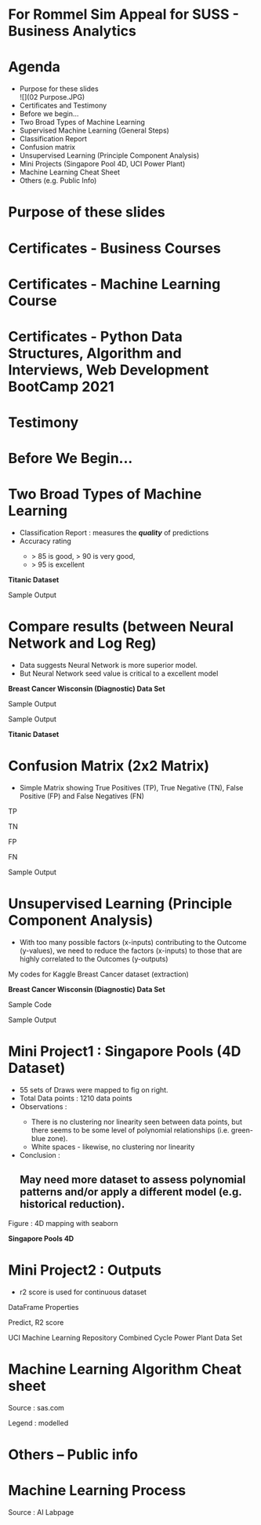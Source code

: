 </head>
<body>
<h1><b>For Rommel Sim Appeal for SUSS - Business Analytics</b></h1>
<h1 style="page-break-before:always; "><b>Agenda</b></h1>
<ul>
<li>Purpose for these slides </li>
  ![](02 Purpose.JPG)
<li>Certificates and Testimony</li>
<li>Before we begin…</li>
<li>Two Broad Types of Machine Learning</li>
<li>Supervised Machine Learning (General Steps)</li>
<li>Classification Report</li>
<li>Confusion matrix</li>
<li>Unsupervised Learning (Principle Component Analysis)</li>
<li>Mini Projects (Singapore Pool 4D, UCI Power Plant)</li>
<li>Machine Learning Cheat Sheet</li>
<li>Others (e.g. Public Info)</li>
</ul>
<h1 style="page-break-before:always; "><b>Purpose of these slides</b></h1>
<h1 style="page-break-before:always; "><b>Certificates - Business Courses</b></h1> 
<h1 style="page-break-before:always; "><b>Certificates - Machine Learning Course</b></h1>
<h1 style="page-break-before:always; "><b>Certificates - Python Data Structures, Algorithm and Interviews, Web Development BootCamp 2021</b></h1>    
<h1 style="page-break-before:always; "><b>Testimony</b></h1>
<h1 style="page-break-before:always; "><b>Before We Begin...</b></h1>
<h1 style="page-break-before:always; "><b>Two Broad Types of Machine Learning</b></h1>  
  

<ul>
<li>Classification Report : measures the <i><b>quality</b></i> of predictions</li>
<li>Accuracy rating</li>
<ul>
<li>&gt; 85 is good, &gt; 90 is very good, </li>
<li>&gt; 95 is excellent</li>
</ul>
</ul>
<p><b>Titanic Dataset</b></p>
<p>Sample Output</p>
<h1 style="page-break-before:always; "><b>Compare results (between Neural Network and Log Reg)</b></h1>
<ul>
<li>Data suggests Neural Network is more superior model.</li>
<li>But Neural Network seed value is critical to a excellent model</li>
</ul>
<p><b>Breast Cancer Wisconsin (Diagnostic) Data Set</b></p>
<p>Sample Output</p>
<p>Sample Output</p>
<p><b>Titanic Dataset</b></p>
<h1 style="page-break-before:always; "><b>Confusion Matrix (2x2 Matrix)</b></h1>
<ul>
<li>Simple Matrix showing True Positives (TP), True Negative (TN), False Positive (FP) and False Negatives (FN)</li>
</ul>
<p>TP</p>
<p>TN</p>
<p>FP</p>
<p>FN</p>
<p>Sample Output</p>
<h1 style="page-break-before:always; "><b>Unsupervised Learning (Principle Component Analysis)</b></h1>
<ul>
<li>With too many possible factors (x-inputs) contributing to the Outcome (y-values), we need to reduce the factors (x-inputs) to those that are highly correlated to the Outcomes (y-outputs)</li>
</ul>
<p>My codes for Kaggle Breast Cancer dataset (extraction)</p>
<p><b>Breast Cancer Wisconsin (Diagnostic) Data Set</b></p>
<p>Sample Code</p>
<p>Sample Output</p>
<h1 style="page-break-before:always; ">Mini Project1 : Singapore Pools (4D Dataset)</h1>
<ul>
<li>55 sets of Draws were mapped to fig on right.</li>
<li>Total Data points : 1210 data points</li>
<li>Observations :</li>
<ul>
<li>There is no clustering nor linearity seen between data points, but there seems to be some level of polynomial relationships (i.e. green-blue zone).</li>
<li>White spaces - likewise, no clustering nor linearity</li>
</ul>
<li>Conclusion :</li>
<h2>May need more dataset to assess polynomial patterns and/or apply a different model (e.g. historical reduction).</h2>
</ul>
<p>Figure : 4D mapping with seaborn </p>
<p><b>Singapore Pools 4D</b></p>
<h1 style="page-break-before:always; ">Mini Project2 : Outputs</h1>
<ul>
<li>r2 score is used for continuous dataset</li>
</ul>
<p>DataFrame Properties</p>
<p>Predict, R2 score</p>
<p>UCI Machine Learning Repository Combined Cycle Power Plant Data Set</p>
<h1 style="page-break-before:always; ">Machine Learning Algorithm Cheat sheet</h1>
<p>Source : sas.com</p>
<p>Legend : modelled</p>
<h1 style="page-break-before:always; ">Others – Public info</h1>
<h1 style="page-break-before:always; ">Machine Learning Process</h1>
<p>Source : AI Labpage</p>
</body>
</html>

